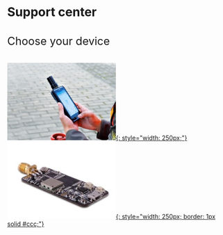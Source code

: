 # Support center 

<p style="font-size:25px;padding:10px 0px 10px 0px;"> Choose your device </p>


 [![Android RTK](images/d303.jpg){: style="width: 250px;"} ](/d303-docs)
 [![Multi-band RTK evk](images/rtk-board.jpg){: style="width: 250px; border: 1px solid #ccc;"} ](/rtk-board)

 
 
&nbsp;&nbsp;
&nbsp;&nbsp;
&nbsp;&nbsp;
&nbsp;&nbsp;
&nbsp;&nbsp;
